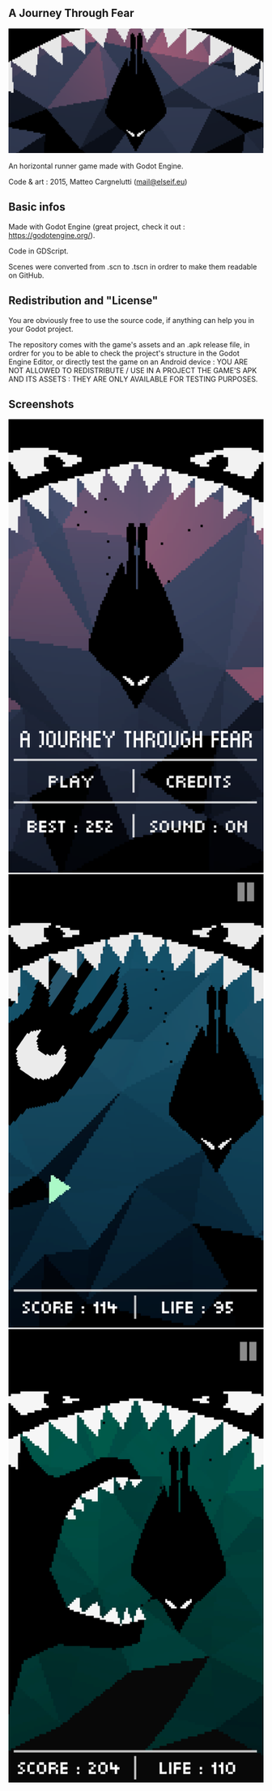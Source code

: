 ## A Journey Through Fear

![alt text](https://raw.githubusercontent.com/matteocargnelutti/ajourneythroughfear/master/screenshots/1024_500.png)

An horizontal runner game made with Godot Engine.

Code & art : 2015, Matteo Cargnelutti (mail@elseif.eu)

## Basic infos

Made with Godot Engine (great project, check it out : https://godotengine.org/).

Code in GDScript.

Scenes were converted from .scn to .tscn in ordrer to make them readable on GitHub.

## Redistribution and "License"

You are obviously free to use the source code, if anything can help you in your Godot project.

The repository comes with the game's assets and an .apk release file, in ordrer for you to be able to check the project's structure in the Godot Engine Editor, or directly test the game on an Android device :
YOU ARE NOT ALLOWED TO REDISTRIBUTE / USE IN A PROJECT THE GAME'S APK AND ITS ASSETS : THEY ARE ONLY AVAILABLE FOR TESTING PURPOSES.

## Screenshots

![alt text](https://raw.githubusercontent.com/matteocargnelutti/ajourneythroughfear/master/screenshots/Screenshot_20151210-235048.png)
![alt text](https://raw.githubusercontent.com/matteocargnelutti/ajourneythroughfear/master/screenshots/Screenshot_20151203-184208.png)
![alt text](https://raw.githubusercontent.com/matteocargnelutti/ajourneythroughfear/master/screenshots/Screenshot_20151210-232609.png)


